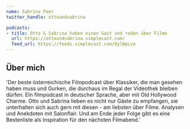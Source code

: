```yaml
---
name: Sabrina Peer
twitter_handle: ottoundsabrina

podcasts:
- title: Otto & Sabrina haben einen Gast und reden über Filme
  url: https://ottoundsabrina.simplecast.com/
  feed_url: https://feeds.simplecast.com/9ylWpLve
---
```


## Über mich

'Der beste österreichische Filmpodcast über Klassiker, die man gesehen haben muss und Gurken, die durchaus im Regal der Videothek bleiben dürfen. EIn filmpodcast in deutscher Sprache, aber mit Old Hollywood Charme. Otto und Sabrina lieben es nicht nur Gäste zu empfangen, sie unterhalten sich auch gern mit diesen - am liebsten über Filme. Analysen und Anekdoten mit Salonflair. Und am Ende jeder Folge gibt es eine Bestenliste als Inspiration für den nächsten Filmabend.'


